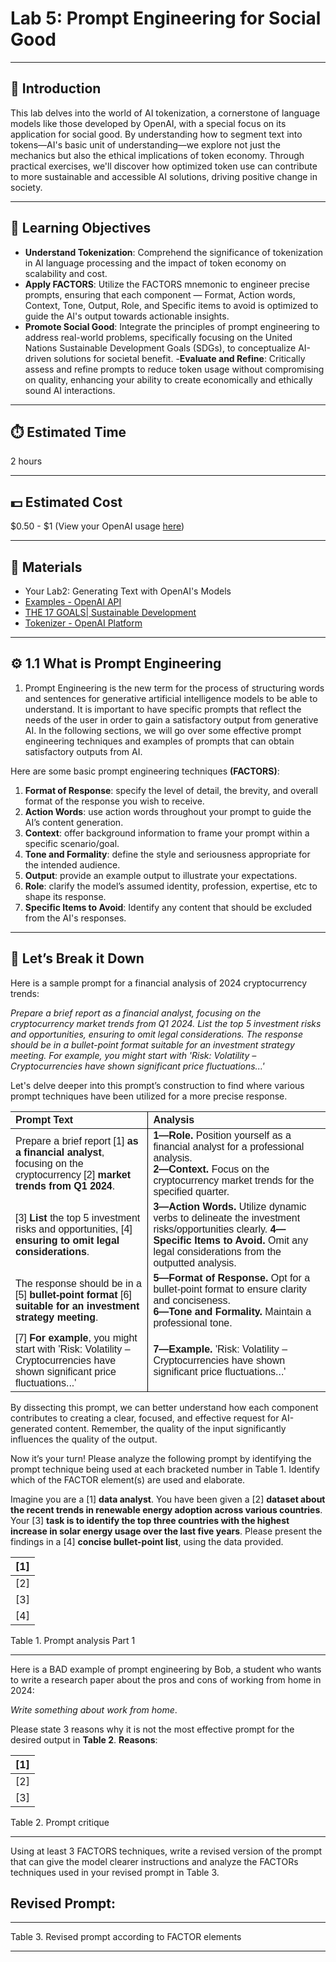 # Lab 5: Prompt Engineering for Social Good

---

## 📘 Introduction

This lab delves into the world of AI tokenization, a cornerstone of language models like those developed by OpenAI, with a special focus on its application for social good. By understanding how to segment text into tokens—AI's basic unit of understanding—we explore not just the mechanics but also the ethical implications of token economy. Through practical exercises, we'll discover how optimized token use can contribute to more sustainable and accessible AI solutions, driving positive change in society.


---

## 🎯 Learning Objectives

- **Understand Tokenization**: Comprehend the significance of tokenization in AI language processing and the impact of token economy on scalability and cost.
- **Apply FACTORS**: Utilize the FACTORS mnemonic to engineer precise prompts, ensuring that each component — Format, Action words, Context, Tone, Output, Role, and Specific items to avoid is optimized to guide the AI's output towards actionable insights.
- **Promote Social Good**: Integrate the principles of prompt engineering to address real-world problems, specifically focusing on the United Nations Sustainable Development Goals (SDGs), to conceptualize AI-driven solutions for societal benefit.
-**Evaluate and Refine**: Critically assess and refine prompts to reduce token usage without compromising on quality, enhancing your ability to create economically and ethically sound AI interactions.



---

## ⏱️ Estimated Time
2 hours

---

## 💵 Estimated Cost
$0.50 - $1 (View your OpenAI usage [here](https://platform.openai.com/usage))

---

## 🧰 Materials

- Your Lab2: Generating Text with OpenAI's Models  
- [Examples - OpenAI API](https://platform.openai.com/examples)
- [THE 17 GOALS| Sustainable Development](https://sdgs.un.org/goals)
- [Tokenizer - OpenAI Platform](https://platform.openai.com/tokenizer)


---


## ⚙️ 1.1 What is Prompt Engineering

1. Prompt Engineering is the new term for the process of structuring words and sentences for generative artificial intelligence models to be able to understand. It is important to have specific prompts that reflect the needs of the user in order to gain a satisfactory output from generative AI. In the following sections, we will go over some effective prompt engineering techniques and examples of prompts that can obtain satisfactory outputs from AI.

Here are some basic prompt engineering techniques **(FACTORS)**: 
1. **Format of Response**: specify the level of detail, the brevity, and overall format of the response you wish to receive. 
2. **Action Words**: use action words throughout your prompt to guide the AI’s content generation.
3. **Context**: offer background information to frame your prompt within a specific scenario/goal.
4. **Tone and Formality**: define the style and seriousness appropriate for the intended audience.
5. **Output**: provide an example output to illustrate your expectations.
6. **Role**: clarify the model’s assumed identity, profession, expertise, etc to shape its response. 
7. **Specific Items to Avoid**: Identify any content that should be excluded from the AI's responses.

---

## 🕺 Let’s Break it Down

Here is a sample prompt for a financial analysis of 2024 cryptocurrency trends:

*Prepare a brief report as a financial analyst, focusing on the cryptocurrency market trends from Q1 2024. List the top 5 investment risks and opportunities, ensuring to omit legal considerations. The response should be in a bullet-point format suitable for an investment strategy meeting. For example, you might start with 'Risk: Volatility – Cryptocurrencies have shown significant price fluctuations...'*

Let's delve deeper into this prompt’s construction to find where various prompt techniques have been utilized for a more precise response.

<table style="border-collapse: collapse; width: 100%; font-family: Arial, sans-serif;">
  <thead>
    <tr>
      <th style="text-align: left;">Prompt Text</th>
      <th style="text-align: left; border-left: 1px solid #000;">Analysis</th>
    </tr>
  </thead>
  <tbody>
    <tr>
      <td>
        Prepare a brief report [1] <strong>as a financial analyst</strong>, focusing on the cryptocurrency [2] <strong>market trends from Q1 2024</strong>.
      </td>
      <td style="border-left: 1px solid #000;">
        <strong>1—Role.</strong> Position yourself as a financial analyst for a professional analysis.<br>
        <strong>2—Context.</strong> Focus on the cryptocurrency market trends for the specified quarter.<br>
      </td>
    </tr>
    <tr>
      <td>
        [3] <strong>List</strong> the top 5 investment risks and opportunities, [4] <strong>ensuring to omit legal considerations</strong>.
      </td>
      <td style="border-left: 1px solid #000;">
        <strong>3—Action Words.</strong> Utilize dynamic verbs to delineate the investment risks/opportunities clearly.
        <strong>4—Specific Items to Avoid.</strong> Omit any legal considerations from the outputted analysis.
      </td>
    </tr>
    <tr>
      <td>
        The response should be in a [5] <strong>bullet-point format</strong> [6] <strong>suitable for an investment strategy meeting</strong>.
      </td>
      <td style="border-left: 1px solid #000;">
        <strong>5—Format of Response.</strong> Opt for a bullet-point format to ensure clarity and conciseness.<br>
        <strong>6—Tone and Formality.</strong> Maintain a professional tone.
      </td>
    </tr>
    <tr>
      <td>
        [7] <strong>For example</strong>, you might start with 'Risk: Volatility – Cryptocurrencies have shown significant price fluctuations...'
      </td>
      <td style="border-left: 1px solid #000;">
        <strong>7—Example.</strong> 'Risk: Volatility – Cryptocurrencies have shown significant price fluctuations...'
      </td>
    </tr>
  </tbody>
</table>

By dissecting this prompt, we can better understand how each component contributes to creating a clear, focused, and effective request for AI-generated content. Remember, the quality of the input significantly influences the quality of the output.

Now it’s your turn! Please analyze the following prompt by identifying the prompt technique being used at each bracketed number in Table 1. Identify which of the FACTOR element(s) are used and elaborate.

Imagine you are a [1] **data analyst**. You have been given a [2] **dataset about the recent trends in renewable energy adoption across various countries**. Your [3] **task is to identify the top three countries with the highest increase in solar energy usage over the last five years**. Please present the findings in a [4] **concise bullet-point list**, using the data provided.


| [1] |
|-----|
| [2] |
| [3] |
| [4] |

Table 1. Prompt analysis Part 1

---

Here is a BAD example of prompt engineering by Bob, a student who wants to write a research paper about the pros and cons of working from home in 2024: 

*Write something about work from home*.

Please state 3 reasons why it is not the most effective prompt for the desired output in **Table 2**. 
**Reasons**:

| [1] |
|-----|
| [2] |
| [3] |

Table 2. Prompt critique

---

Using at least 3 FACTORS techniques, write a revised version of the prompt that can give the model clearer instructions and analyze the FACTORs techniques used in your revised prompt in Table 3.

Revised Prompt: 
---
---


Table 3. Revised prompt according to FACTOR elements

---
















